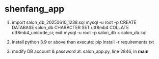# shenfang_app
1.  import salon_db_20250610_1238.sql
    mysql -u root -p
    CREATE DATABASE salon_db CHARACTER SET utf8mb4 COLLATE utf8mb4_unicode_ci;
    exit
    mysql -u root -p salon_db < salon_db.sql

2.  install python 3.9 or above than execute:
    pip install -r requirements.txt

3.  modify DB account & password at:
    salon_app.py, line 2846, in __main__
